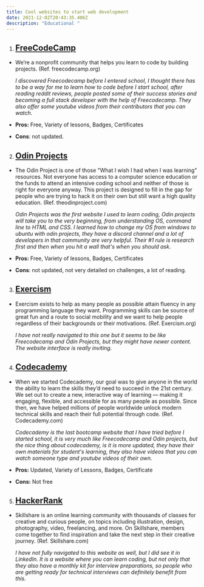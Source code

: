 ```yaml
---
title: Cool websites to start web development
date: 2021-12-02T20:43:35.406Z
description: "Educational "
---
```

1. ## **[FreeCodeCamp](https://www.freecodecamp.org/)**

* We’re a nonprofit community that helps you learn to code by building projects. (Ref. freecodecamp.org)

  *I discovered Freecodecamp before I entered school, I thought there has to be a way for me to learn how to code before I start school, after reading reddit reviews, people posted some of their success stories and becoming a full stack developer with the help of Freecodecamp. They also offer some youtube videos from their contributors that you can watch.*
* **Pros:** Free, Variety of lessons, Badges, Certificates
* **Cons**: not updated.

2. ## **[Odin Projects](https://www.theodinproject.com/)**

* The Odin Project is one of those "What I wish I had when I was learning" resources. Not everyone has access to a computer science education or the funds to attend an intensive coding school and neither of those is right for everyone anyway. This project is designed to fill in the gap for people who are trying to hack it on their own but still want a high quality education. (Ref. theodinproject.com)

  *Odin Projects was the first website I used to learn coding, Odin projects will take you to the very beginning, from understanding OS, command line to HTML and CSS. I learned how to change my OS from windows to ubuntu with odin projects, they have a discord channel and a lot of developers in that community are very helpful. Their #1 rule is research first and then when you hit a wall that's when you should ask*.
* **Pros:** Free, Variety of lessons, Badges, Certificates
* **Cons**: not updated, not very detailed on challenges, a lot of reading.

3. ## **[Exercism](https://exercism.org/tracks/javascript)**

* Exercism exists to help as many people as possible attain fluency in any programming language they want. Programming skills can be source of great fun and a route to social mobility and we want to help people regardless of their backgrounds or their motivations. (Ref. Exercism.org)

  *I have not really navigated to this one but it seems to be like Freecodecamp and Odin Projects, but they might have newer content. The website interface is really inviting.*

4. ## **[Codecademy](https://www.codecademy.com/)**

* When we started Codecademy, our goal was to give anyone in the world the ability to learn the skills they’d need to succeed in the 21st century. We set out to create a new, interactive way of learning — making it engaging, flexible, and accessible for as many people as possible. Since then, we have helped millions of people worldwide unlock modern technical skills and reach their full potential through code. (Ref. Codecademy.com)

  *Codecademy is the last bootcamp website that I have tried before I started school, it is very much like Freecodecamp and Odin projects, but the nice thing about codecademy, is it is more updated, they have their own materials for student's learning, they also have videos that you can watch someone type and youtube videos of their own.*
* **Pros:** Updated, Variety of Lessons, Badges, Certificate
* **Cons:** Not free

5. ## **[HackerRank](https://www.hackerrank.com)**

* Skillshare is an online learning community with thousands of classes for creative and curious people, on topics including illustration, design, photography, video, freelancing, and more. On Skillshare, members come together to find inspiration and take the next step in their creative journey. (Ref. Skillshare.com)

  *I have not fully navigated to this website as well, but I did see it in LinkedIn. It is a website where you can learn coding, but not only that they also have a monthly kit for interview preparations, so people who are getting ready for technical interviews can definitely benefit from this.*